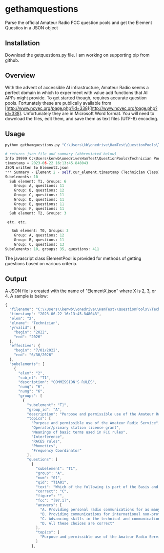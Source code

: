 # gethamquestions
Parse the official Amateur Radio FCC question pools and get the Element Questios in a JSON object

## Installation
Download the getquestions.py file.  I am working on supporting pip from github.

## Overview
With the advent of accessible AI infrastructure, Amateur Radio seems a perfect domain in which to experiment with value add functions that AI API's might provide.
To get started though, requires accurate question pools.  Fortunately these are publically available from [http://www.ncvec.org/page.php?id=338](http://www.ncvec.org/page.php?id=338).
Unfortunately they are in Microsoft Word format.  You will need to download the files, edit them, and save them as text files (UTF-8) encoding.

## Usage

```python
python gethamquestions.py "C:\Users\kb\onedrive\HamTest\QuestionPools\Technician Pool and Syllabus 2022-2026 Public Release Errata March 7 2022.utf8.txt"

# returns json file and summary (abbreviated below)
Info I9999 C:\Users\kenwb\onedrive\HamTest\QuestionPools\Technician Pool and Syllabus 2022-2026 Public Release Errata March 7 2022.utf8.txt 0 nond
timestamp = 2023-06-22 16:13:45.848043
JSON written to Element2.json
*** Summary - Element 2 - self.cur_element.timestamp (Technician Class) 2022-2026 ***
Subelements: 10
  Sub element: T1, Groups: 6
    Group: A, questions: 11
    Group: B, questions: 12
    Group: C, questions: 11
    Group: D, questions: 11
    Group: E, questions: 11
    Group: F, questions: 11
  Sub element: T2, Groups: 3

 etc. etc.

   Sub element: T0, Groups: 3
    Group: A, questions: 12
    Group: B, questions: 11
    Group: C, questions: 13
Subelements: 10, groups: 35, questions: 411 
```
The javascript class ElementPool is provided for methods of getting guestions based on various criteria.

## Output

A JSON file is created with the name of "ElementX.json" where X is 2, 3, or 4.  A sample is below:

```javascript
{
  "filename": "C:\\Users\\kenwb\\onedrive\\HamTest\\QuestionPools\\Technician Pool and Syllabus 2022-2026 Public Release Errata March 7 2022.utf8.txt",
  "timestamp": "2023-06-22 16:13:45.848043",
  "elem": "2",
  "elname": "Technician",
  "yrvalid": {
    "begin": "2022",
    "end": "2026"
  },
  "effective": {
    "begin": "7/01/2022",
    "end": "6/30/2026"
  },
  "subelements": [
    {
      "elem": "2",
      "sub_el": "T1",
      "description": "COMMISSION'S RULES",
      "numq": "6",
      "numg": "6",
      "groups": [
        {
          "subelement": "T1",
          "group_id": "A",
          "description": "Purpose and permissible use of the Amateur Radio Service; Operator/primary station license grant; Meanings of basic terms used in FCC rules; Interference; RACES rules; Phonetics; Frequency Coordinator",
          "topics": [
            "Purpose and permissible use of the Amateur Radio Service",
            "Operator/primary station license grant",
            "Meanings of basic terms used in FCC rules",
            "Interference",
            "RACES rules",
            "Phonetics",
            "Frequency Coordinator"
          ],
          "questions": [
            {
              "subelement": "T1",
              "group": "A",
              "num": "01",
              "qid": "T1A01",
              "text": "Which of the following is part of the Basis and Purpose of the Amateur Radio Service?",
              "correct": "C",
              "figure": "",
              "fcc": "[97.1]",
              "answers": [
                "A. Providing personal radio communications for as many citizens as possible",
                "B. Providing communications for international non-profit organizations",
                "C. Advancing skills in the technical and communication phases of the radio art",
                "D. All these choices are correct"
              ],
              "topics": [
                "Purpose and permissible use of the Amateur Radio Service"
              ]
            },
```

